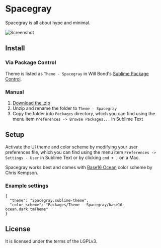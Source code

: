# Spacegray

Spacegray is all about hype and minimal.

![Screenshot](Spacegray.png)

## Install

### Via Package Control

Theme is listed as `Theme - Spacegray` in Will Bond's [Sublime Package Control](https://sublime.wbond.net).

### Manual

1. [Download the .zip](https://github.com/kkga/spacegray/archive/master.zip)
2. Unzip and rename the folder to `Theme - Spacegray`
3. Copy the folder into `Packages` directory, which you can find using the menu item `Preferences -> Browse Packages...` in Sublime Text

## Setup

Activate the UI theme and color scheme by modifying your user preferences file, which you can find using the menu item `Preferences -> Settings - User` in Sublime Text or by clicking `cmd + ,` on a Mac.

Spacegray works best and comes with [Base16 Ocean](http://chriskempson.github.io/base16/#ocean) color scheme by Chris Kempson.

### Example settings
```
{
  "theme": "Spacegray.sublime-theme",
  "color_scheme": "Packages/Theme - Spacegray/base16-ocean.dark.tmTheme"
}
```


License
-------

It is licensed under the terms of the LGPLv3.